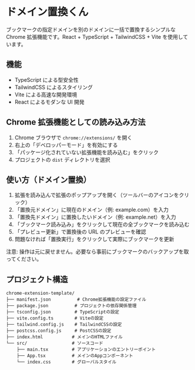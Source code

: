 # ドメイン置換くん

ブックマークの指定ドメインを別のドメインに一括で置換するシンプルな Chrome 拡張機能です。React + TypeScript + TailwindCSS + Vite を使用しています。

## 機能

- TypeScript による型安全性
- TailwindCSS によるスタイリング
- Vite による高速な開発環境
- React によるモダンな UI 開発

## Chrome 拡張機能としての読み込み方法

1. Chrome ブラウザで `chrome://extensions/` を開く
2. 右上の「デベロッパーモード」を有効にする
3. 「パッケージ化されていない拡張機能を読み込む」をクリック
4. プロジェクトの `dist` ディレクトリを選択

## 使い方（ドメイン置換）

1. 拡張を読み込んで拡張のポップアップを開く（ツールバーのアイコンをクリック）
2. 「置換元ドメイン」に現在のドメイン（例: example.com）を入力
3. 「置換先ドメイン」に置換したいドメイン（例: example.net）を入力
4. 「ブックマーク読み込み」をクリックして現在の全ブックマークを読み込む
5. 「プレビュー更新」で置換後の URL のプレビューを確認
6. 問題なければ「置換実行」をクリックして実際にブックマークを更新

注意: 操作は元に戻せません。必要なら事前にブックマークのバックアップを取ってください。

## プロジェクト構造

```
chrome-extension-template/
├── manifest.json          # Chrome拡張機能の設定ファイル
├── package.json          # プロジェクトの依存関係管理
├── tsconfig.json         # TypeScriptの設定
├── vite.config.ts        # Viteの設定
├── tailwind.config.js    # TailwindCSSの設定
├── postcss.config.js     # PostCSSの設定
├── index.html           # メインのHTMLファイル
└── src/                 # ソースコード
    ├── main.tsx         # アプリケーションのエントリーポイント
    ├── App.tsx          # メインのAppコンポーネント
    └── index.css        # グローバルスタイル
```

